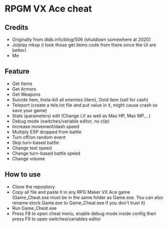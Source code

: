# RPGM VX Ace cheat
## Credits
- Originally from dldb.info/blog/506 (shutdown somewhere at 2020)
- Joiplay mkxp (i took those get items code from there since the UI are better)
- Me
## Feature
- Get Items
- Get Armors
- Get Weapons
- Suicide item, Insta-kill all enemies (item), Gold item (sell for cash)
- Teleport (create a tele.txt file and put value in it, might cause crash so save your game)
- Stats (parameters) edit (Change LV as well as Max HP, Max MP,...)
- Debug mode (switches/variable editor, no clip)
- Increase movement/dash speed
- Multiply EXP dropped from battle
- Turn off/on random event
- Skip turn-based battle
- Change text speed
- Change turn-based battle speed
- Change volume
## How to use
- Clone the repository
- Copy all file and paste it in any RPG Maker VX Ace game (Game_Cheat.exe must be in the same folder as Game.exe. You can also rename stock Game.exe to Game_Cheat.exe if you don't trust it)
- Run Game_Cheat.exe
- Press F8 to open cheat menu, enable debug mode inside config then press F9 to open switches/variables editor
